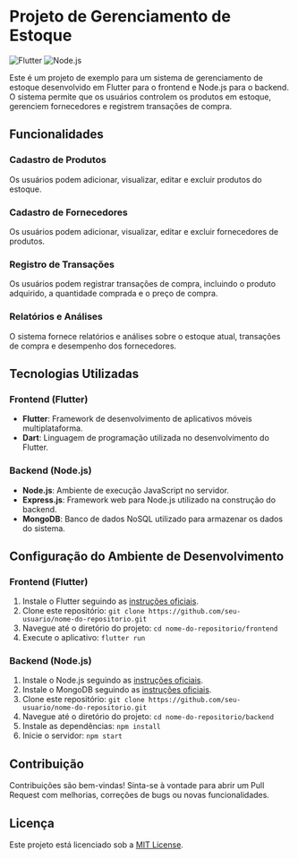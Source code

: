 # Projeto de Gerenciamento de Estoque

![Flutter](https://upload.wikimedia.org/wikipedia/commons/1/17/Google-flutter-logo.png)
![Node.js](https://upload.wikimedia.org/wikipedia/commons/d/d9/Node.js_logo.svg) 

Este é um projeto de exemplo para um sistema de gerenciamento de estoque desenvolvido em Flutter para o frontend e Node.js para o backend. O sistema permite que os usuários controlem os produtos em estoque, gerenciem fornecedores e registrem transações de compra.

## Funcionalidades

### Cadastro de Produtos
Os usuários podem adicionar, visualizar, editar e excluir produtos do estoque.

### Cadastro de Fornecedores
Os usuários podem adicionar, visualizar, editar e excluir fornecedores de produtos.

### Registro de Transações
Os usuários podem registrar transações de compra, incluindo o produto adquirido, a quantidade comprada e o preço de compra.

### Relatórios e Análises
O sistema fornece relatórios e análises sobre o estoque atual, transações de compra e desempenho dos fornecedores.

## Tecnologias Utilizadas

### Frontend (Flutter)

- **Flutter**: Framework de desenvolvimento de aplicativos móveis multiplataforma.
- **Dart**: Linguagem de programação utilizada no desenvolvimento do Flutter.

### Backend (Node.js)

- **Node.js**: Ambiente de execução JavaScript no servidor.
- **Express.js**: Framework web para Node.js utilizado na construção do backend.
- **MongoDB**: Banco de dados NoSQL utilizado para armazenar os dados do sistema.

## Configuração do Ambiente de Desenvolvimento

### Frontend (Flutter)

1. Instale o Flutter seguindo as [instruções oficiais](https://flutter.dev/docs/get-started/install).
2. Clone este repositório: `git clone https://github.com/seu-usuario/nome-do-repositorio.git`
3. Navegue até o diretório do projeto: `cd nome-do-repositorio/frontend`
4. Execute o aplicativo: `flutter run`

### Backend (Node.js)

1. Instale o Node.js seguindo as [instruções oficiais](https://nodejs.org/).
2. Instale o MongoDB seguindo as [instruções oficiais](https://docs.mongodb.com/manual/installation/).
3. Clone este repositório: `git clone https://github.com/seu-usuario/nome-do-repositorio.git`
4. Navegue até o diretório do projeto: `cd nome-do-repositorio/backend`
5. Instale as dependências: `npm install`
6. Inicie o servidor: `npm start`

## Contribuição

Contribuições são bem-vindas! Sinta-se à vontade para abrir um Pull Request com melhorias, correções de bugs ou novas funcionalidades.

## Licença

Este projeto está licenciado sob a [MIT License](LICENSE).
